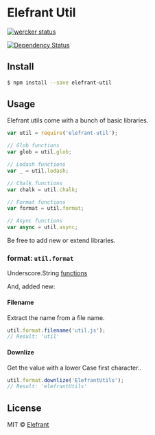 # Elefrant Util

[![wercker status](https://app.wercker.com/status/abf296cb1fad2ac7c4f47e7eb56784c4/s/master "wercker status")](https://app.wercker.com/project/bykey/abf296cb1fad2ac7c4f47e7eb56784c4)

[![Dependency Status](https://gemnasium.com/Elefrant/elefrant-util.svg)](https://gemnasium.com/Elefrant/elefrant-util)

## Install

```sh
$ npm install --save elefrant-util
```


## Usage

Elefrant utils come with a bunch of basic libraries.

```js
var util = require('elefrant-util');

// Glob functions
var glob = util.glob;

// Lodash functions
var _ = util.lodash;

// Chalk functions
var chalk = util.chalk;

// Format functions
var format = util.format;

// Async functions
var async = util.async;
```

Be free to add new or extend libraries.


### format: `util.format`

Underscore.String [functions](https://github.com/epeli/underscore.string)

And, added new:

#### Filename

Extract the name from a file name.

```js
util.format.filename('util.js');
// Result: 'util'
```

#### Downlize

Get the value with a lower Case first character..

```js
util.format.downlize('ElefrantUtils');
// Result: 'elefrantUtils'
```

## License

MIT © [Elefrant](http://elefrant.com/#/license)
